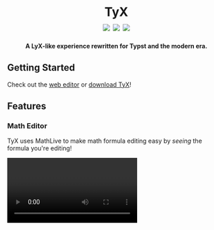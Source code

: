 <h1 align="center">
    TyX
    <br />
    <img src="https://img.shields.io/github/v/release/tyx-editor/TyX?display_name=tag">
    <img src="https://img.shields.io/badge/license-MIT-blue.svg">
    <img src="https://img.shields.io/badge/PRs-welcome-brightgreen.svg">
    <br />
</h1>

<p align="center">
    <b>A LyX-like experience rewritten for Typst and the modern era.</b>
</p>

## Getting Started

Check out the [web editor](https://app.tyx-editor.com) or [download TyX](https://tyx-editor.com)!

## Features

### Math Editor

TyX uses MathLive to make math formula editing easy by _seeing_ the formula you're editing!

<video src="docs/_static/math-editor.mp4">

> [!NOTE]
> This is currently LaTeX-based. We are working on a Typst-based editor!

### Keyboard Shortcuts

TyX supports customizable keyboard shortcuts!

![keyboard shortcuts](docs/_static/keyboard-shortcuts.png)

### Keyboard Map

TyX supports keyboard maps (currently only a Hebrew keyboard map has been added [in the Keyboard Map TipTap Extension](src/components/editor/KeyboardMapExtension.ts)).
This enables you to write in your language without having to switch to English every time you edit math environments!

<video src="docs/_static/keyboard-map.mp4">

### Typst Importing

Thanks to [contributions by Myriad-Dreamin](https://github.com/tyx-editor/TyX/commits?author=Myriad-Dreamin) you can open `.typ` files into TyX!

> [!NOTE]
> This, as well, is still a work in progress.
> Many Typst features are currently not imported correctly.

### Translations

TyX currently has translations for Hebrew! Further translations can be added via GitHub PRs
by adding a file to [the translations directory](src/translations) and adding it to [the translations file](src/i18n.ts).

## Acknowledgements

TyX would not be possible without the following open-source libraries:

- [typst](https://github.com/typst/typst/) (Apache-2.0 License)
- [typst.ts](https://github.com/Myriad-Dreamin/typst.ts/) (Apache-2.0 License)
- [tinymist](https://github.com/Myriad-Dreamin/tinymist/) (Apache-2.0 License)
- [mathlive](https://github.com/arnog/mathlive/) (MIT License)
- [tiptap](https://github.com/ueberdosis/tiptap/) (MIT License)
- [tauri](https://github.com/tauri-apps/tauri/) (Apache-2.0/MIT License)
- [mantine](https://github.com/mantinedev/mantine/) (MIT License)
- [tabler](https://github.com/tabler/tabler-icons/) (MIT License)
- [vite](https://github.com/vitejs/vite/) (MIT License)
- [asciimath-parser](https://github.com/widcardw/asciimath-parser/) (MIT License)
